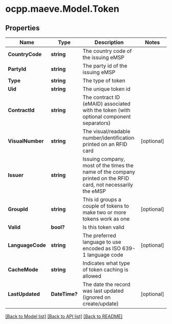 # ocpp.maeve.Model.Token
## Properties

Name | Type | Description | Notes
------------ | ------------- | ------------- | -------------
**CountryCode** | **string** | The country code of the issuing eMSP | 
**PartyId** | **string** | The party id of the issuing eMSP | 
**Type** | **string** | The type of token | 
**Uid** | **string** | The unique token id | 
**ContractId** | **string** | The contract ID (eMAID) associated with the token (with optional component separators) | 
**VisualNumber** | **string** | The visual/readable number/identification printed on an RFID card | [optional] 
**Issuer** | **string** | Issuing company, most of the times the name of the company printed on the RFID card, not necessarily the eMSP | 
**GroupId** | **string** | This id groups a couple of tokens to make two or more tokens work as one | [optional] 
**Valid** | **bool?** | Is this token valid | 
**LanguageCode** | **string** | The preferred language to use encoded as ISO 639-1 language code | [optional] 
**CacheMode** | **string** | Indicates what type of token caching is allowed | 
**LastUpdated** | **DateTime?** | The date the record was last updated (ignored on create/update) | [optional] 

[[Back to Model list]](../README.md#documentation-for-models) [[Back to API list]](../README.md#documentation-for-api-endpoints) [[Back to README]](../README.md)

